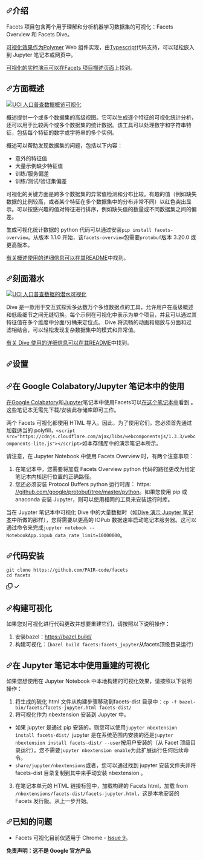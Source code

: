 <div class="Box-sc-g0xbh4-0 bJMeLZ js-snippet-clipboard-copy-unpositioned" data-hpc="true"><article class="markdown-body entry-content container-lg" itemprop="text"><h1 tabindex="-1" dir="auto"><a id="user-content-introduction" class="anchor" aria-hidden="true" tabindex="-1" href="#introduction"><svg class="octicon octicon-link" viewBox="0 0 16 16" version="1.1" width="16" height="16" aria-hidden="true"><path d="m7.775 3.275 1.25-1.25a3.5 3.5 0 1 1 4.95 4.95l-2.5 2.5a3.5 3.5 0 0 1-4.95 0 .751.751 0 0 1 .018-1.042.751.751 0 0 1 1.042-.018 1.998 1.998 0 0 0 2.83 0l2.5-2.5a2.002 2.002 0 0 0-2.83-2.83l-1.25 1.25a.751.751 0 0 1-1.042-.018.751.751 0 0 1-.018-1.042Zm-4.69 9.64a1.998 1.998 0 0 0 2.83 0l1.25-1.25a.751.751 0 0 1 1.042.018.751.751 0 0 1 .018 1.042l-1.25 1.25a3.5 3.5 0 1 1-4.95-4.95l2.5-2.5a3.5 3.5 0 0 1 4.95 0 .751.751 0 0 1-.018 1.042.751.751 0 0 1-1.042.018 1.998 1.998 0 0 0-2.83 0l-2.5 2.5a1.998 1.998 0 0 0 0 2.83Z"></path></svg></a><font style="vertical-align: inherit;"><font style="vertical-align: inherit;">介绍</font></font></h1>
<p dir="auto"><font style="vertical-align: inherit;"><font style="vertical-align: inherit;">Facets 项目包含两个用于理解和分析机器学习数据集的可视化：Facets Overview 和 Facets Dive。</font></font></p>
<p dir="auto"><font style="vertical-align: inherit;"></font><a href="https://www.polymer-project.org" rel="nofollow"><font style="vertical-align: inherit;"><font style="vertical-align: inherit;">可视化效果作为Polymer</font></font></a><font style="vertical-align: inherit;"><font style="vertical-align: inherit;"> Web 组件实现，由</font></font><a href="https://www.typescriptlang.org" rel="nofollow"><font style="vertical-align: inherit;"><font style="vertical-align: inherit;">Typescript</font></font></a><font style="vertical-align: inherit;"><font style="vertical-align: inherit;">代码支持</font><font style="vertical-align: inherit;">，可以轻松嵌入到 Jupyter 笔记本或网页中。</font></font></p>
<p dir="auto"><font style="vertical-align: inherit;"></font><a href="https://pair-code.github.io/facets/" rel="nofollow"><font style="vertical-align: inherit;"><font style="vertical-align: inherit;">可视化的实时演示可以在Facets 项目描述页面</font></font></a><font style="vertical-align: inherit;"><font style="vertical-align: inherit;">上找到</font><font style="vertical-align: inherit;">。</font></font></p>
<h2 tabindex="-1" dir="auto"><a id="user-content-facets-overview" class="anchor" aria-hidden="true" tabindex="-1" href="#facets-overview"><svg class="octicon octicon-link" viewBox="0 0 16 16" version="1.1" width="16" height="16" aria-hidden="true"><path d="m7.775 3.275 1.25-1.25a3.5 3.5 0 1 1 4.95 4.95l-2.5 2.5a3.5 3.5 0 0 1-4.95 0 .751.751 0 0 1 .018-1.042.751.751 0 0 1 1.042-.018 1.998 1.998 0 0 0 2.83 0l2.5-2.5a2.002 2.002 0 0 0-2.83-2.83l-1.25 1.25a.751.751 0 0 1-1.042-.018.751.751 0 0 1-.018-1.042Zm-4.69 9.64a1.998 1.998 0 0 0 2.83 0l1.25-1.25a.751.751 0 0 1 1.042.018.751.751 0 0 1 .018 1.042l-1.25 1.25a3.5 3.5 0 1 1-4.95-4.95l2.5-2.5a3.5 3.5 0 0 1 4.95 0 .751.751 0 0 1-.018 1.042.751.751 0 0 1-1.042.018 1.998 1.998 0 0 0-2.83 0l-2.5 2.5a1.998 1.998 0 0 0 0 2.83Z"></path></svg></a><font style="vertical-align: inherit;"><font style="vertical-align: inherit;">方面概述</font></font></h2>
<p dir="auto"><a target="_blank" rel="noopener noreferrer" href="https://github.com/yuanzhongqiao/PAIR-code/facets/blob/master/img/overview-census.png"><img src="https://github.com/yuanzhongqiao//PAIR-code/facets/raw/master/img/overview-census.png" alt="UCI 人口普查数据概览可视化" title="UCI 人口普查数据的可视化概览 - Lichman, M. (2013)。 UCI 机器学习存储库 [http://archive.ics.uci.edu/ml/datasets/Census+Income]。加利福尼亚州欧文：加利福尼亚大学信息与计算机科学学院" style="max-width: 100%;"></a></p>
<p dir="auto"><font style="vertical-align: inherit;"><font style="vertical-align: inherit;">概述提供一个或多个数据集的高级视图。它可以生成逐个特征的可视化统计分析，还可以用于比较两个或多个数据集的统计数据。该工具可以处理数字和字符串特征，包括每个特征的数字或字符串的多个实例。</font></font></p>
<p dir="auto"><font style="vertical-align: inherit;"><font style="vertical-align: inherit;">概述可以帮助发现数据集的问题，包括以下内容：</font></font></p>
<ul dir="auto">
<li><font style="vertical-align: inherit;"><font style="vertical-align: inherit;">意外的特征值</font></font></li>
<li><font style="vertical-align: inherit;"><font style="vertical-align: inherit;">大量示例缺少特征值</font></font></li>
<li><font style="vertical-align: inherit;"><font style="vertical-align: inherit;">训练/服务偏差</font></font></li>
<li><font style="vertical-align: inherit;"><font style="vertical-align: inherit;">训练/测试/验证集偏差</font></font></li>
</ul>
<p dir="auto"><font style="vertical-align: inherit;"><font style="vertical-align: inherit;">可视化的关键方面是跨多个数据集的异常值检测和分布比较。有趣的值（例如缺失数据的比例较高，或者某个特征在多个数据集中的分布非常不同）以红色突出显示。可以按感兴趣的值对特征进行排序，例如缺失值的数量或不同数据集之间的偏差。</font></font></p>
<p dir="auto"><font style="vertical-align: inherit;"><font style="vertical-align: inherit;">生成可视化统计数据的 python 代码可以通过安装</font></font><code>pip install facets-overview</code><font style="vertical-align: inherit;"><font style="vertical-align: inherit;">。从版本 1.1.0 开始，该</font></font><code>facets-overview</code><font style="vertical-align: inherit;"><font style="vertical-align: inherit;">包需要</font></font><code>protobuf</code><font style="vertical-align: inherit;"><font style="vertical-align: inherit;">版本 3.20.0 或更高版本。</font></font></p>
<p dir="auto"><font style="vertical-align: inherit;"></font><a href="https://github.com/yuanzhongqiao/PAIR-code/facets/blob/master/facets_overview/README.md"><font style="vertical-align: inherit;"><font style="vertical-align: inherit;">有关概述使用的详细信息可以在其README</font></font></a><font style="vertical-align: inherit;"><font style="vertical-align: inherit;">中找到</font><font style="vertical-align: inherit;">。</font></font></p>
<h2 tabindex="-1" dir="auto"><a id="user-content-facets-dive" class="anchor" aria-hidden="true" tabindex="-1" href="#facets-dive"><svg class="octicon octicon-link" viewBox="0 0 16 16" version="1.1" width="16" height="16" aria-hidden="true"><path d="m7.775 3.275 1.25-1.25a3.5 3.5 0 1 1 4.95 4.95l-2.5 2.5a3.5 3.5 0 0 1-4.95 0 .751.751 0 0 1 .018-1.042.751.751 0 0 1 1.042-.018 1.998 1.998 0 0 0 2.83 0l2.5-2.5a2.002 2.002 0 0 0-2.83-2.83l-1.25 1.25a.751.751 0 0 1-1.042-.018.751.751 0 0 1-.018-1.042Zm-4.69 9.64a1.998 1.998 0 0 0 2.83 0l1.25-1.25a.751.751 0 0 1 1.042.018.751.751 0 0 1 .018 1.042l-1.25 1.25a3.5 3.5 0 1 1-4.95-4.95l2.5-2.5a3.5 3.5 0 0 1 4.95 0 .751.751 0 0 1-.018 1.042.751.751 0 0 1-1.042.018 1.998 1.998 0 0 0-2.83 0l-2.5 2.5a1.998 1.998 0 0 0 0 2.83Z"></path></svg></a><font style="vertical-align: inherit;"><font style="vertical-align: inherit;">刻面潜水</font></font></h2>
<p dir="auto"><a target="_blank" rel="noopener noreferrer" href="https://github.com/yuanzhongqiao//PAIR-code/facets/blob/master/img/dive-census.png"><img src="https://github.com/yuanzhongqiao//PAIR-code/facets/raw/master/img/dive-census.png" alt="UCI 人口普查数据的潜水可视化" title="UCI 人口普查数据的潜水可视化 - Lichman, M. (2013)。 UCI 机器学习存储库 [http://archive.ics.uci.edu/ml/datasets/Census+Income]。加利福尼亚州欧文：加利福尼亚大学信息与计算机科学学院" style="max-width: 100%;"></a></p>
<p dir="auto"><font style="vertical-align: inherit;"><font style="vertical-align: inherit;">Dive 是一款用于交互式探索多达数万个多维数据点的工具，允许用户在高级概述和低级细节之间无缝切换。每个示例在可视化中表示为单个项目，并且可以通过其特征值在多个维度中分面/分桶来定位点。 Dive 将流畅的动画和缩放与分面和过滤相结合，可以轻松发现复杂数据集中的模式和异常值。</font></font></p>
<p dir="auto"><font style="vertical-align: inherit;"></font><a href="/PAIR-code/facets/blob/master/facets_dive/README.md"><font style="vertical-align: inherit;"><font style="vertical-align: inherit;">有关 Dive 使用的详细信息可以在其README</font></font></a><font style="vertical-align: inherit;"><font style="vertical-align: inherit;">中找到</font><font style="vertical-align: inherit;">。</font></font></p>
<h1 tabindex="-1" dir="auto"><a id="user-content-setup" class="anchor" aria-hidden="true" tabindex="-1" href="#setup"><svg class="octicon octicon-link" viewBox="0 0 16 16" version="1.1" width="16" height="16" aria-hidden="true"><path d="m7.775 3.275 1.25-1.25a3.5 3.5 0 1 1 4.95 4.95l-2.5 2.5a3.5 3.5 0 0 1-4.95 0 .751.751 0 0 1 .018-1.042.751.751 0 0 1 1.042-.018 1.998 1.998 0 0 0 2.83 0l2.5-2.5a2.002 2.002 0 0 0-2.83-2.83l-1.25 1.25a.751.751 0 0 1-1.042-.018.751.751 0 0 1-.018-1.042Zm-4.69 9.64a1.998 1.998 0 0 0 2.83 0l1.25-1.25a.751.751 0 0 1 1.042.018.751.751 0 0 1 .018 1.042l-1.25 1.25a3.5 3.5 0 1 1-4.95-4.95l2.5-2.5a3.5 3.5 0 0 1 4.95 0 .751.751 0 0 1-.018 1.042.751.751 0 0 1-1.042.018 1.998 1.998 0 0 0-2.83 0l-2.5 2.5a1.998 1.998 0 0 0 0 2.83Z"></path></svg></a><font style="vertical-align: inherit;"><font style="vertical-align: inherit;">设置</font></font></h1>
<h2 tabindex="-1" dir="auto"><a id="user-content-usage-in-google-colabratoryjupyter-notebooks" class="anchor" aria-hidden="true" tabindex="-1" href="#usage-in-google-colabratoryjupyter-notebooks"><svg class="octicon octicon-link" viewBox="0 0 16 16" version="1.1" width="16" height="16" aria-hidden="true"><path d="m7.775 3.275 1.25-1.25a3.5 3.5 0 1 1 4.95 4.95l-2.5 2.5a3.5 3.5 0 0 1-4.95 0 .751.751 0 0 1 .018-1.042.751.751 0 0 1 1.042-.018 1.998 1.998 0 0 0 2.83 0l2.5-2.5a2.002 2.002 0 0 0-2.83-2.83l-1.25 1.25a.751.751 0 0 1-1.042-.018.751.751 0 0 1-.018-1.042Zm-4.69 9.64a1.998 1.998 0 0 0 2.83 0l1.25-1.25a.751.751 0 0 1 1.042.018.751.751 0 0 1 .018 1.042l-1.25 1.25a3.5 3.5 0 1 1-4.95-4.95l2.5-2.5a3.5 3.5 0 0 1 4.95 0 .751.751 0 0 1-.018 1.042.751.751 0 0 1-1.042.018 1.998 1.998 0 0 0-2.83 0l-2.5 2.5a1.998 1.998 0 0 0 0 2.83Z"></path></svg></a><font style="vertical-align: inherit;"><font style="vertical-align: inherit;">在 Google Colabatory/Jupyter 笔记本中的使用</font></font></h2>
<p dir="auto"><font style="vertical-align: inherit;"></font><a href="https://colab.research.google.com" rel="nofollow"><font style="vertical-align: inherit;"><font style="vertical-align: inherit;">在Google Colabatory</font></font></a><font style="vertical-align: inherit;"><font style="vertical-align: inherit;">和</font></font><a href="http://jupyter.org" rel="nofollow"><font style="vertical-align: inherit;"><font style="vertical-align: inherit;">Jupyter</font></font></a><font style="vertical-align: inherit;"><font style="vertical-align: inherit;">笔记本中使用Facets可以</font></font><a href="https://colab.research.google.com/github/PAIR-code/facets/blob/master/colab_facets.ipynb" rel="nofollow"><font style="vertical-align: inherit;"><font style="vertical-align: inherit;">在这个笔记本中</font></font></a><font style="vertical-align: inherit;"><font style="vertical-align: inherit;">看到
</font><font style="vertical-align: inherit;">。这些笔记本无需先下载/安装此存储库即可工作。</font></font></p>
<p dir="auto"><font style="vertical-align: inherit;"><font style="vertical-align: inherit;">两个 Facets 可视化都使用 HTML 导入。因此，为了使用它们，您必须首先通过 加载适当的 polyfill，</font></font><code>&lt;script src="https://cdnjs.cloudflare.com/ajax/libs/webcomponentsjs/1.3.3/webcomponents-lite.js"&gt;&lt;/script&gt;</code><font style="vertical-align: inherit;"><font style="vertical-align: inherit;">如本存储库中的演示笔记本所示。</font></font></p>
<p dir="auto"><font style="vertical-align: inherit;"><font style="vertical-align: inherit;">请注意，在 Jupyter Notebook 中使用 Facets Overview 时，有两个注意事项：</font></font></p>
<ol dir="auto">
<li><font style="vertical-align: inherit;"><font style="vertical-align: inherit;">在笔记本中，您需要将加载 Facets Overview python 代码的路径更改为给定笔记本内核运行位置的正确路径。</font></font></li>
<li><font style="vertical-align: inherit;"><font style="vertical-align: inherit;">您还必须安装 Protocol Buffers python 运行时库： https: </font></font><a href="https://github.com/google/protobuf/tree/master/python"><font style="vertical-align: inherit;"><font style="vertical-align: inherit;">//github.com/google/protobuf/tree/master/python</font></font></a><font style="vertical-align: inherit;"><font style="vertical-align: inherit;">。如果您使用 pip 或 anaconda 安装 Jupyter，则可以使用相同的工具来安装运行时库。</font></font></li>
</ol>
<p dir="auto"><font style="vertical-align: inherit;"><font style="vertical-align: inherit;">当在 Juypter 笔记本中可视化 Dive 中的大量数据时（如</font></font><a href="/PAIR-code/facets/blob/master/facets_dive/Dive_demo.ipynb"><font style="vertical-align: inherit;"><font style="vertical-align: inherit;">Dive 演示 Jupyter 笔记本</font></font></a><font style="vertical-align: inherit;"><font style="vertical-align: inherit;">中所做的那样），您将需要以更高的 IOPub 数据速率启动笔记本服务器。这可以通过命令来完成</font></font><code>jupyter notebook --NotebookApp.iopub_data_rate_limit=10000000</code><font style="vertical-align: inherit;"><font style="vertical-align: inherit;">。</font></font></p>
<h2 tabindex="-1" dir="auto"><a id="user-content-code-installation" class="anchor" aria-hidden="true" tabindex="-1" href="#code-installation"><svg class="octicon octicon-link" viewBox="0 0 16 16" version="1.1" width="16" height="16" aria-hidden="true"><path d="m7.775 3.275 1.25-1.25a3.5 3.5 0 1 1 4.95 4.95l-2.5 2.5a3.5 3.5 0 0 1-4.95 0 .751.751 0 0 1 .018-1.042.751.751 0 0 1 1.042-.018 1.998 1.998 0 0 0 2.83 0l2.5-2.5a2.002 2.002 0 0 0-2.83-2.83l-1.25 1.25a.751.751 0 0 1-1.042-.018.751.751 0 0 1-.018-1.042Zm-4.69 9.64a1.998 1.998 0 0 0 2.83 0l1.25-1.25a.751.751 0 0 1 1.042.018.751.751 0 0 1 .018 1.042l-1.25 1.25a3.5 3.5 0 1 1-4.95-4.95l2.5-2.5a3.5 3.5 0 0 1 4.95 0 .751.751 0 0 1-.018 1.042.751.751 0 0 1-1.042.018 1.998 1.998 0 0 0-2.83 0l-2.5 2.5a1.998 1.998 0 0 0 0 2.83Z"></path></svg></a><font style="vertical-align: inherit;"><font style="vertical-align: inherit;">代码安装</font></font></h2>
<div class="snippet-clipboard-content notranslate position-relative overflow-auto"><pre class="notranslate"><code>git clone https://github.com/PAIR-code/facets
cd facets
</code></pre><div class="zeroclipboard-container">
    <clipboard-copy aria-label="Copy" class="ClipboardButton btn btn-invisible js-clipboard-copy m-2 p-0 tooltipped-no-delay d-flex flex-justify-center flex-items-center" data-copy-feedback="Copied!" data-tooltip-direction="w" value="git clone https://github.com/PAIR-code/facets
cd facets" tabindex="0" role="button">
      <svg aria-hidden="true" height="16" viewBox="0 0 16 16" version="1.1" width="16" data-view-component="true" class="octicon octicon-copy js-clipboard-copy-icon">
    <path d="M0 6.75C0 5.784.784 5 1.75 5h1.5a.75.75 0 0 1 0 1.5h-1.5a.25.25 0 0 0-.25.25v7.5c0 .138.112.25.25.25h7.5a.25.25 0 0 0 .25-.25v-1.5a.75.75 0 0 1 1.5 0v1.5A1.75 1.75 0 0 1 9.25 16h-7.5A1.75 1.75 0 0 1 0 14.25Z"></path><path d="M5 1.75C5 .784 5.784 0 6.75 0h7.5C15.216 0 16 .784 16 1.75v7.5A1.75 1.75 0 0 1 14.25 11h-7.5A1.75 1.75 0 0 1 5 9.25Zm1.75-.25a.25.25 0 0 0-.25.25v7.5c0 .138.112.25.25.25h7.5a.25.25 0 0 0 .25-.25v-7.5a.25.25 0 0 0-.25-.25Z"></path>
</svg>
      <svg aria-hidden="true" height="16" viewBox="0 0 16 16" version="1.1" width="16" data-view-component="true" class="octicon octicon-check js-clipboard-check-icon color-fg-success d-none">
    <path d="M13.78 4.22a.75.75 0 0 1 0 1.06l-7.25 7.25a.75.75 0 0 1-1.06 0L2.22 9.28a.751.751 0 0 1 .018-1.042.751.751 0 0 1 1.042-.018L6 10.94l6.72-6.72a.75.75 0 0 1 1.06 0Z"></path>
</svg>
    </clipboard-copy>
  </div></div>
<h2 tabindex="-1" dir="auto"><a id="user-content-building-the-visualizations" class="anchor" aria-hidden="true" tabindex="-1" href="#building-the-visualizations"><svg class="octicon octicon-link" viewBox="0 0 16 16" version="1.1" width="16" height="16" aria-hidden="true"><path d="m7.775 3.275 1.25-1.25a3.5 3.5 0 1 1 4.95 4.95l-2.5 2.5a3.5 3.5 0 0 1-4.95 0 .751.751 0 0 1 .018-1.042.751.751 0 0 1 1.042-.018 1.998 1.998 0 0 0 2.83 0l2.5-2.5a2.002 2.002 0 0 0-2.83-2.83l-1.25 1.25a.751.751 0 0 1-1.042-.018.751.751 0 0 1-.018-1.042Zm-4.69 9.64a1.998 1.998 0 0 0 2.83 0l1.25-1.25a.751.751 0 0 1 1.042.018.751.751 0 0 1 .018 1.042l-1.25 1.25a3.5 3.5 0 1 1-4.95-4.95l2.5-2.5a3.5 3.5 0 0 1 4.95 0 .751.751 0 0 1-.018 1.042.751.751 0 0 1-1.042.018 1.998 1.998 0 0 0-2.83 0l-2.5 2.5a1.998 1.998 0 0 0 0 2.83Z"></path></svg></a><font style="vertical-align: inherit;"><font style="vertical-align: inherit;">构建可视化</font></font></h2>
<p dir="auto"><font style="vertical-align: inherit;"><font style="vertical-align: inherit;">如果您对可视化进行代码更改并想要重建它们，请按照以下说明操作：</font></font></p>
<ol dir="auto">
<li><font style="vertical-align: inherit;"><font style="vertical-align: inherit;">安装bazel：</font></font><a href="https://bazel.build/" rel="nofollow"><font style="vertical-align: inherit;"><font style="vertical-align: inherit;">https://bazel.build/</font></font></a></li>
<li><font style="vertical-align: inherit;"><font style="vertical-align: inherit;">构建可视化：（</font></font><code>bazel build facets:facets_jupyter</code><font style="vertical-align: inherit;"><font style="vertical-align: inherit;">从facets顶级目录运行）</font></font></li>
</ol>
<h2 tabindex="-1" dir="auto"><a id="user-content-using-the-rebuilt-visualizations-in-a-jupyter-notebook" class="anchor" aria-hidden="true" tabindex="-1" href="#using-the-rebuilt-visualizations-in-a-jupyter-notebook"><svg class="octicon octicon-link" viewBox="0 0 16 16" version="1.1" width="16" height="16" aria-hidden="true"><path d="m7.775 3.275 1.25-1.25a3.5 3.5 0 1 1 4.95 4.95l-2.5 2.5a3.5 3.5 0 0 1-4.95 0 .751.751 0 0 1 .018-1.042.751.751 0 0 1 1.042-.018 1.998 1.998 0 0 0 2.83 0l2.5-2.5a2.002 2.002 0 0 0-2.83-2.83l-1.25 1.25a.751.751 0 0 1-1.042-.018.751.751 0 0 1-.018-1.042Zm-4.69 9.64a1.998 1.998 0 0 0 2.83 0l1.25-1.25a.751.751 0 0 1 1.042.018.751.751 0 0 1 .018 1.042l-1.25 1.25a3.5 3.5 0 1 1-4.95-4.95l2.5-2.5a3.5 3.5 0 0 1 4.95 0 .751.751 0 0 1-.018 1.042.751.751 0 0 1-1.042.018 1.998 1.998 0 0 0-2.83 0l-2.5 2.5a1.998 1.998 0 0 0 0 2.83Z"></path></svg></a><font style="vertical-align: inherit;"><font style="vertical-align: inherit;">在 Jupyter 笔记本中使用重建的可视化</font></font></h2>
<p dir="auto"><font style="vertical-align: inherit;"><font style="vertical-align: inherit;">如果您想使用在 Jupyter Notebook 中本地构建的可视化效果，请按照以下说明操作：</font></font></p>
<ol dir="auto">
<li><font style="vertical-align: inherit;"><font style="vertical-align: inherit;">将生成的硫化 html 文件从构建步骤移动到facets-dist 目录中：</font></font><code>cp -f bazel-bin/facets/facets-jupyter.html facets-dist/</code></li>
<li><font style="vertical-align: inherit;"><font style="vertical-align: inherit;">将可视化作为 nbextension 安装到 Jupyter 中。</font></font></li>
</ol>
<ul dir="auto">
<li><font style="vertical-align: inherit;"><font style="vertical-align: inherit;">如果 jupyter 是通过 pip 安装的，则您可以使用</font></font><code>jupyter nbextension install facets-dist/ </code><font style="vertical-align: inherit;"><font style="vertical-align: inherit;">jupyter 是在系统范围内安装的还是</font></font><code>jupyter nbextension install facets-dist/ --user</code><font style="vertical-align: inherit;"><font style="vertical-align: inherit;">按用户安装的（从 Facet 顶级目录运行）。您不需要</font></font><code>jupyter nbextension enable</code><font style="vertical-align: inherit;"><font style="vertical-align: inherit;">为此扩展运行任何后续命令。</font></font></li>
<li><font style="vertical-align: inherit;"></font><code>share/jupyter/nbextensions</code><font style="vertical-align: inherit;"><font style="vertical-align: inherit;">或者，您可以通过找到 jupyter 安装文件夹并将facets-dist 目录复制到其中来</font><font style="vertical-align: inherit;">手动安装 nbextension 。</font></font></li>
</ul>
<ol start="3" dir="auto">
<li><font style="vertical-align: inherit;"><font style="vertical-align: inherit;">在笔记本单元的 HTML 链接标签中，加载构建的 Facets html，加载 from </font></font><code>/nbextensions/facets-dist/facets-jupyter.html</code><font style="vertical-align: inherit;"><font style="vertical-align: inherit;">，这是本地安装的 Facets 发行版。从上一步开始。</font></font></li>
</ol>
<h2 tabindex="-1" dir="auto"><a id="user-content-known-issues" class="anchor" aria-hidden="true" tabindex="-1" href="#known-issues"><svg class="octicon octicon-link" viewBox="0 0 16 16" version="1.1" width="16" height="16" aria-hidden="true"><path d="m7.775 3.275 1.25-1.25a3.5 3.5 0 1 1 4.95 4.95l-2.5 2.5a3.5 3.5 0 0 1-4.95 0 .751.751 0 0 1 .018-1.042.751.751 0 0 1 1.042-.018 1.998 1.998 0 0 0 2.83 0l2.5-2.5a2.002 2.002 0 0 0-2.83-2.83l-1.25 1.25a.751.751 0 0 1-1.042-.018.751.751 0 0 1-.018-1.042Zm-4.69 9.64a1.998 1.998 0 0 0 2.83 0l1.25-1.25a.751.751 0 0 1 1.042.018.751.751 0 0 1 .018 1.042l-1.25 1.25a3.5 3.5 0 1 1-4.95-4.95l2.5-2.5a3.5 3.5 0 0 1 4.95 0 .751.751 0 0 1-.018 1.042.751.751 0 0 1-1.042.018 1.998 1.998 0 0 0-2.83 0l-2.5 2.5a1.998 1.998 0 0 0 0 2.83Z"></path></svg></a><font style="vertical-align: inherit;"><font style="vertical-align: inherit;">已知的问题</font></font></h2>
<ul dir="auto">
<li><font style="vertical-align: inherit;"><font style="vertical-align: inherit;">Facets 可视化目前仅适用于 Chrome - </font></font><a href="/PAIR-code/facets/issues/9"><font style="vertical-align: inherit;"><font style="vertical-align: inherit;">Issue 9</font></font></a><font style="vertical-align: inherit;"><font style="vertical-align: inherit;">。</font></font></li>
</ul>
<p dir="auto"><strong><font style="vertical-align: inherit;"><font style="vertical-align: inherit;">免责声明：这不是 Google 官方产品</font></font></strong></p>
</article></div>
